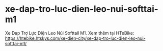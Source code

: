# xe-dap-tro-luc-dien-leo-nui-softtai-m1
Xe Đạp Trợ Lực Điện Leo Núi Softtail M1. Xem thêm tại HTeBike: https://htebike.htskys.com/xe-dien-city/xe-dap-tro-luc-dien-leo-nui-softtai-m1/
